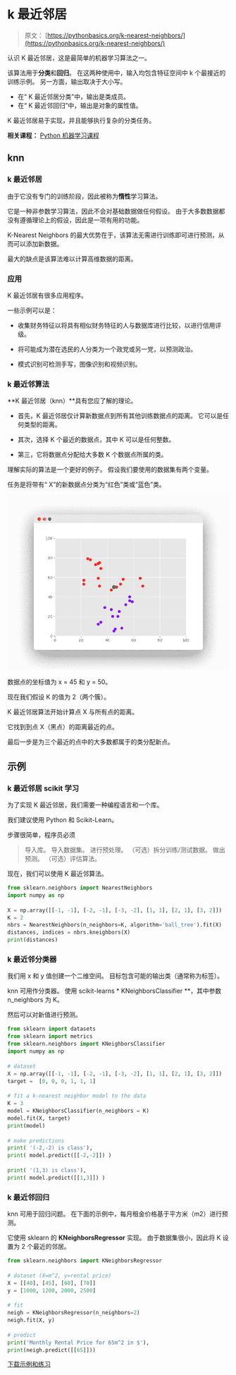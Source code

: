 # k 最近邻居

> 原文： [https://pythonbasics.org/k-nearest-neighbors/](https://pythonbasics.org/k-nearest-neighbors/)

认识 K 最近邻居，这是最简单的机器学习算法之一。

该算法用于**分类**和**回归**。 在这两种使用中，输入均包含特征空间中 k 个最接近的训练示例。 另一方面，输出取决于大小写。

*   在“ K 最近邻居分类”中，输出是类成员。
*   在“ K 最近邻回归”中，输出是对象的属性值。

K 最近邻居易于实现，并且能够执行复杂的分类任务。

**相关课程：** [Python 机器学习课程](https://gum.co/MnRYU)

## knn

### k 最近邻居

由于它没有专门的训练阶段，因此被称为**惰性**学习算法。

它是一种非参数学习算法，因此不会对基础数据做任何假设。 由于大多数数据都没有遵循理论上的假设，因此是一项有用的功能。

K-Nearest Neighbors 的最大优势在于，该算法无需进行训练即可进行预测，从而可以添加新数据。

最大的缺点是该算法难以计算高维数据的距离。

### 应用

K 最近邻居有很多应用程序。

一些示例可以是：

*   收集财务特征以将具有相似财务特征的人与数据库进行比较，以进行信用评级。

*   将可能成为潜在选民的人分类为一个政党或另一党，以预测政治。

*   模式识别可检测手写，图像识别和视频识别。

### k 最近邻算法

**K 最近邻居（knn）**具有您应了解的理论。

*   首先，K 最近邻居仅计算新数据点到所有其他训练数据点的距离。 它可以是任何类型的距离。

*   其次，选择 K 个最近的数据点，其中 K 可以是任何整数。

*   第三，它将数据点分配给大多数 K 个数据点所属的类。

理解实际的算法是一个更好的例子。 假设我们要使用的数据集有两个变量。

任务是将带有“ X”的新数据点分类为“红色”类或“蓝色”类。

![k nearest neighbors algorithm](img/9f469ed71397ffb5172d715df52db1fd.jpg)

数据点的坐标值为 x = 45 和 y = 50。

现在我们假设 K 的值为 2（两个簇）。

K 最近邻居算法开始计算点 X 与所有点的距离。

它找到到点 X（黑点）的距离最近的点。

最后一步是为三个最近的点中的大多数都属于的类分配新点。

## 示例

### k 最近邻居 scikit 学习

为了实现 K 最近邻居，我们需要一种编程语言和一个库。

我们建议使用 Python 和 Scikit-Learn。

步骤很简单，程序员必须

> 导入库。
> 导入数据集。
> 进行预处理。
> （可选）拆分训练/测试数据。
> 做出预测。
> （可选）评估算法。

现在，我们可以使用 K 最近邻算法。

```py
from sklearn.neighbors import NearestNeighbors
import numpy as np

X = np.array([[-1, -1], [-2, -1], [-3, -2], [1, 1], [2, 1], [3, 2]])
K = 2
nbrs = NearestNeighbors(n_neighbors=K, algorithm='ball_tree').fit(X)
distances, indices = nbrs.kneighbors(X)
print(distances)

```

### k 最近邻分类器

我们用 x 和 y 值创建一个二维空间。 目标包含可能的输出类（通常称为标签）。

knn 可用作分类器。 使用 scikit-learns * KNeighborsClassifier **，其中参数 n_neighbors 为 K。

然后可以对新值进行预测。

```py
from sklearn import datasets
from sklearn import metrics
from sklearn.neighbors import KNeighborsClassifier
import numpy as np

# dataset
X = np.array([[-1, -1], [-2, -1], [-3, -2], [1, 1], [2, 1], [3, 2]])
target =  [0, 0, 0, 1, 1, 1]

# fit a k-nearest neighbor model to the data
K = 3
model = KNeighborsClassifier(n_neighbors = K)
model.fit(X, target)
print(model)

# make predictions
print( '(-2,-2) is class'),
print( model.predict([[-2,-2]]) )

print( '(1,3) is class'),
print( model.predict([[1,3]]) )

```

### k 最近邻回归

knn 可用于回归问题。 在下面的示例中，每月租金价格基于平方米（m2）进行预测。

它使用 sklearn 的 **KNeighborsRegressor** 实现。 由于数据集很小，因此将 K 设置为 2 个最近的邻居。

```py
from sklearn.neighbors import KNeighborsRegressor

# dataset (X=m^2, y=rental price)
X = [[40], [45], [60], [70]]
y = [1000, 1200, 2000, 2500]

# fit
neigh = KNeighborsRegressor(n_neighbors=2)
neigh.fit(X, y)

# predict
print('Monthly Rental Price for 65m^2 in $'),
print(neigh.predict([[65]]))

```

[下载示例和练习](https://gum.co/MnRYU)